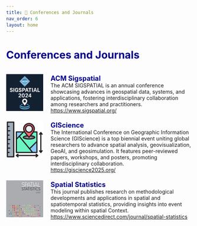 ```yaml
---
title: 🔵 Conferences and Journals
nav_order: 6
layout: home
---
```


<h1 style="color: darkblue;">Conferences and Journals</h1>
<br>


<div style="max-width: 100%;">
  <!-- START -->
<div style="display: flex; justify-content: space-between; align-items: stretch; margin-bottom: 20px;">
    <div style="display: flex; align-items: stretch;">
      <img src="/assets/images/thumb/acmsigspatial.jpg" alt="Logo" style="width: 100px; height: 100px; margin-right: 20px;">
      <div style="flex-grow: 1; display: flex; flex-direction: column; justify-content: space-between;">
        <p style="margin: 0; color: darkblue; font-size: 1.3em; font-weight: bold;">ACM Sigspatial</p>
        <p style="margin: 0;">The ACM SIGSPATIAL is an annual conference showcasing advances in geospatial data, systems, and applications, fostering interdisciplinary collaboration among researchers and practitioners.</p>
        <p style="margin: 0;"><a href="https://www.sigspatial.org/"><i class="fa-regular fa-file-pdf"></i>https://www.sigspatial.org/</a> </p>
      </div>
    </div>
    <!-- <div style="color: lightgray; align-self: flex-start; margin-left: 10px; white-space: nowrap; font-size: 200%;">2022</div>  -->
  </div>

<div style="display: flex; justify-content: space-between; align-items: stretch; margin-bottom: 20px;">
    <div style="display: flex; align-items: stretch;">
      <img src="/assets/images/thumb/spatial.jpg" alt="Logo" style="width: 100px; height: 100px; margin-right: 20px;">
      <div style="flex-grow: 1; display: flex; flex-direction: column; justify-content: space-between;">
        <p style="margin: 0; color: darkblue; font-size: 1.3em; font-weight: bold;">GIScience</p>
        <p style="margin: 0;">The International Conference on Geographic Information Science (GIScience) is a top biennial event uniting global researchers to advance spatial analysis, geovisualization, GeoAI, and geosimulation. It features peer-reviewed papers, workshops, and posters, promoting interdisciplinary collaboration.</p>
        <p style="margin: 0;"><a href="https://giscience2025.org/"><i class="fa-regular fa-file-pdf"></i>https://giscience2025.org/</a> </p>
      </div>
    </div>
    <!-- <div style="color: lightgray; align-self: flex-start; margin-left: 10px; white-space: nowrap; font-size: 200%;">2022</div>  -->
  </div>

<div style="display: flex; justify-content: space-between; align-items: stretch; margin-bottom: 20px;">
    <div style="display: flex; align-items: stretch;">
      <img src="/assets/images/thumb/spatialstatistics.jpg" alt="Logo" style="width: 100px; height: 100px; margin-right: 20px;">
      <div style="flex-grow: 1; display: flex; flex-direction: column; justify-content: space-between;">
        <p style="margin: 0; color: darkblue; font-size: 1.3em; font-weight: bold;">Spatial Statistics</p>
        <p style="margin: 0;">This journal publishes research on methodological developments and applications in spatial and spatiotemporal statistics, providing insights into event modeling within spatial Context.</p>
        <p style="margin: 0;"><a href="https://www.sciencedirect.com/journal/spatial-statistics"><i class="fa-regular fa-file-pdf"></i>https://www.sciencedirect.com/journal/spatial-statistics</a> </p>
      </div>
    </div>
    <!-- <div style="color: lightgray; align-self: flex-start; margin-left: 10px; white-space: nowrap; font-size: 200%;">2022</div>  -->
  </div>
<!-- STOP -->
</div>
